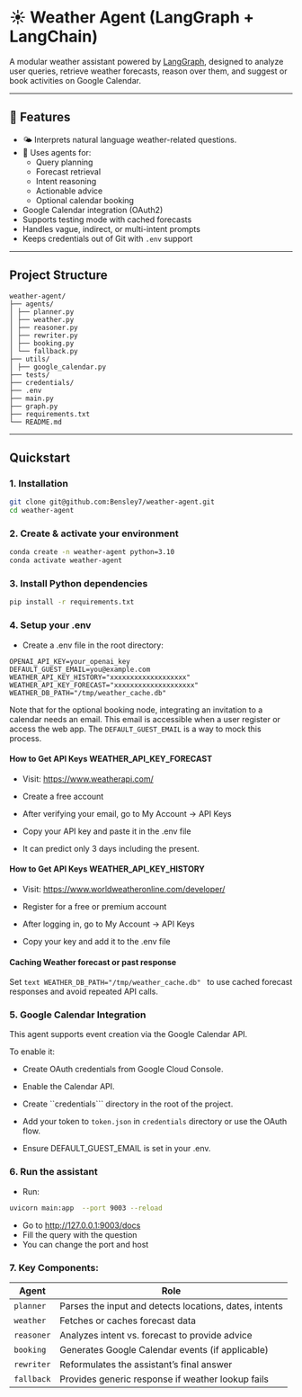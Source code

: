 # ☀️ Weather Agent (LangGraph + LangChain)

A modular weather assistant powered by [LangGraph](https://github.com/langchain-ai/langgraph), designed to analyze user queries, retrieve weather forecasts, reason over them, and suggest or book activities on Google Calendar.

---

## 🚀 Features

- 🌤️ Interprets natural language weather-related questions.
- 🧠 Uses agents for:
  - Query planning
  - Forecast retrieval
  - Intent reasoning
  - Actionable advice
  - Optional calendar booking
- Google Calendar integration (OAuth2)
- Supports testing mode with cached forecasts
- Handles vague, indirect, or multi-intent prompts
- Keeps credentials out of Git with `.env` support

---

## Project Structure

```text
weather-agent/
├── agents/
│ ├── planner.py
│ ├── weather.py
│ ├── reasoner.py
│ ├── rewriter.py
│ ├── booking.py
│ └── fallback.py
├── utils/
│ ├── google_calendar.py
├── tests/
├── credentials/
├── .env
├── main.py
├── graph.py
├── requirements.txt
└── README.md
```

---

##  Quickstart

### 1.  Installation

```bash
git clone git@github.com:Bensley7/weather-agent.git
cd weather-agent
```

### 2. Create & activate your environment
```bash
conda create -n weather-agent python=3.10
conda activate weather-agent
```


### 3. Install Python dependencies
```bash
pip install -r requirements.txt
```

### 4.  Setup your .env

- Create a .env file in the root directory:

```text
OPENAI_API_KEY=your_openai_key
DEFAULT_GUEST_EMAIL=you@example.com
WEATHER_API_KEY_HISTORY="xxxxxxxxxxxxxxxxxxx"
WEATHER_API_KEY_FORECAST="xxxxxxxxxxxxxxxxxxxx"
WEATHER_DB_PATH="/tmp/weather_cache.db"
```

Note that for the optional booking node, integrating an invitation to a calendar needs an email. This email is accessible when a user register or access the web app. The ```DEFAULT_GUEST_EMAIL``` is a way to mock this process.

#### How to Get API Keys WEATHER_API_KEY_FORECAST

- Visit: https://www.weatherapi.com/

- Create a free account

- After verifying your email, go to My Account → API Keys

- Copy your API key and paste it in the .env file

- It can predict only 3 days including the present.

#### How to Get API Keys WEATHER_API_KEY_HISTORY

- Visit: https://www.worldweatheronline.com/developer/

- Register for a free or premium account

- After logging in, go to My Account → API Keys

- Copy your key and add it to the .env file

#### Caching Weather forecast or past response

Set ```text WEATHER_DB_PATH="/tmp/weather_cache.db" ``` to use cached forecast responses and avoid repeated API calls.


### 5.  Google Calendar Integration

This agent supports event creation via the Google Calendar API.

To enable it:

- Create OAuth credentials from Google Cloud Console.

- Enable the Calendar API.

- Create ``credentials``` directory in the root of the project.

- Add your token to ```token.json``` in ```credentials``` directory or use the OAuth flow.

- Ensure DEFAULT_GUEST_EMAIL is set in your .env.

### 6.  Run the assistant

- Run:

```bash
uvicorn main:app  --port 9003 --reload
```

- Go to  http://127.0.0.1:9003/docs
- Fill the query with the question
- You can change the port and host

### 7. Key Components:

| Agent      | Role                                                   |
| ---------- | ------------------------------------------------------ |
| `planner`  | Parses the input and detects locations, dates, intents |
| `weather`  | Fetches or caches forecast data                        |
| `reasoner` | Analyzes intent vs. forecast to provide advice         |
| `booking`  | Generates Google Calendar events (if applicable)       |
| `rewriter` | Reformulates the assistant’s final answer              |
| `fallback` | Provides generic response if weather lookup fails      |


